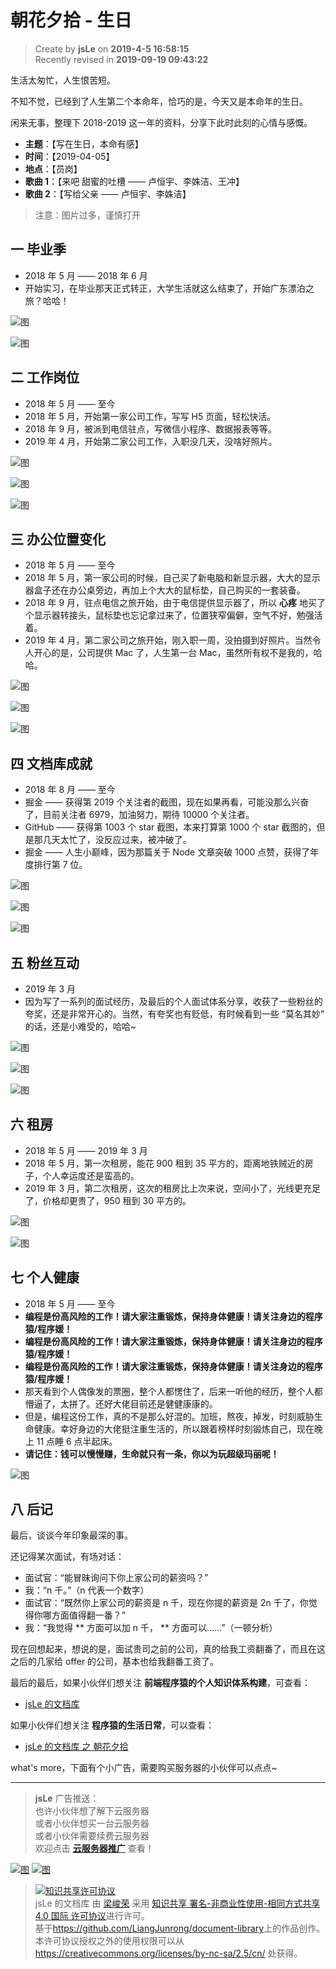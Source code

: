 # 朝花夕拾 - 生日

> Create by **jsLe** on **2019-4-5 16:58:15**  
> Recently revised in **2019-09-19 09:43:22**

生活太匆忙，人生恨苦短。

不知不觉，已经到了人生第二个本命年，恰巧的是，今天又是本命年的生日。

闲来无事，整理下 2018-2019 这一年的资料，分享下此时此刻的心情与感慨。

- **主题**：【写在生日，本命有感】
- **时间**：【2019-04-05】
- **地点**：【员岗】
- **歌曲 1**：【来吧 甜蜜的吐槽 —— 卢恒宇、李姝洁、王冲】
- **歌曲 2**：【写给父亲 —— 卢恒宇、李姝洁】

> 注意：图片过多，谨慎打开

## 一 毕业季

- 2018 年 5 月 —— 2018 年 6 月
- 开始实习，在毕业那天正式转正，大学生活就这么结束了，开始广东漂泊之旅？哈哈！

![图](../../../../public-repertory/img/other-monologue-2019-04-05-1.jpg)

![图](../../../../public-repertory/img/other-monologue-2019-04-05-2.jpg)

## 二 工作岗位

- 2018 年 5 月 —— 至今
- 2018 年 5 月，开始第一家公司工作，写写 H5 页面，轻松快活。
- 2018 年 9 月，被派到电信驻点，写微信小程序、数据报表等等。
- 2019 年 4 月，开始第二家公司工作，入职没几天，没啥好照片。

![图](../../../../public-repertory/img/other-monologue-2019-04-05-3.jpg)

![图](../../../../public-repertory/img/other-monologue-2019-04-05-4.jpg)

![图](../../../../public-repertory/img/other-monologue-2019-04-05-5.jpg)

## 三 办公位置变化

- 2018 年 5 月 —— 至今
- 2018 年 5 月，第一家公司的时候，自己买了新电脑和新显示器，大大的显示器盒子还在办公桌旁边，再加上个大大的鼠标垫，自己购买的一套装备。
- 2018 年 9 月，驻点电信之旅开始，由于电信提供显示器了，所以 **心疼** 地买了个显示器转接头，鼠标垫也忘记拿过来了，位置狭窄偏僻，空气不好，勉强活着。
- 2019 年 4 月，第二家公司之旅开始，刚入职一周，没拍摄到好照片。当然令人开心的是，公司提供 Mac 了，人生第一台 Mac，虽然所有权不是我的，哈哈。

![图](../../../../public-repertory/img/other-monologue-2019-04-05-6.jpg)

![图](../../../../public-repertory/img/other-monologue-2019-04-05-7.jpg)

![图](../../../../public-repertory/img/other-monologue-2019-04-05-8.jpg)

## 四 文档库成就

- 2018 年 8 月 —— 至今
- 掘金 —— 获得第 2019 个关注者的截图，现在如果再看，可能没那么兴奋了，目前关注者 6979，加油努力，期待 10000 个关注者。
- GitHub —— 获得第 1003 个 star 截图，本来打算第 1000 个 star 截图的，但是那几天太忙了，没反应过来，被冲破了。
- 掘金 —— 人生小巅峰，因为那篇关于 Node 文章突破 1000 点赞，获得了年度排行第 7 位。

![图](../../../../public-repertory/img/other-monologue-2019-04-05-9.jpg)

![图](../../../../public-repertory/img/other-monologue-2019-04-05-10.jpg)

![图](../../../../public-repertory/img/other-monologue-2019-04-05-11.jpg)

## 五 粉丝互动

- 2019 年 3 月
- 因为写了一系列的面试经历，及最后的个人面试体系分享，收获了一些粉丝的夸奖，还是非常开心的。当然，有夸奖也有贬低，有时候看到一些 “莫名其妙” 的话，还是小难受的，哈哈~

![图](../../../../public-repertory/img/other-monologue-2019-04-05-12.jpg)

![图](../../../../public-repertory/img/other-monologue-2019-04-05-13.jpg)

![图](../../../../public-repertory/img/other-monologue-2019-04-05-14.jpg)

## 六 租房

- 2018 年 5 月 —— 2019 年 3 月
- 2018 年 5 月，第一次租房，能花 900 租到 35 平方的，距离地铁贼近的房子，个人幸运度还是蛮高的。
- 2019 年 3 月，第二次租房，这次的租房比上次来说，空间小了，光线更充足了，价格却更贵了，950 租到 30 平方的。

![图](../../../../public-repertory/img/other-monologue-2019-04-05-15.jpg)

![图](../../../../public-repertory/img/other-monologue-2019-04-05-16.jpg)

## 七 个人健康

- 2018 年 5 月 —— 至今
- **编程是份高风险的工作！请大家注重锻炼，保持身体健康！请关注身边的程序猿/程序媛！**
- **编程是份高风险的工作！请大家注重锻炼，保持身体健康！请关注身边的程序猿/程序媛！**
- **编程是份高风险的工作！请大家注重锻炼，保持身体健康！请关注身边的程序猿/程序媛！**
- 那天看到个人偶像发的票圈，整个人都愣住了，后来一听他的经历，整个人都懵逼了，太拼了。还好大佬目前还是健健康康的。
- 但是，编程这份工作，真的不是那么好混的。加班，熬夜，掉发，时刻威胁生命健康。幸好身边的大佬挺注重生活的，所以跟着榜样时刻锻炼自己，现在晚上 11 点睡 6 点半起床。
- **请记住：钱可以慢慢赚，生命就只有一条，你以为玩超级玛丽呢！**

![图](../../../../public-repertory/img/other-monologue-2019-04-05-17.jpg)

## 八 后记

最后，谈谈今年印象最深的事。

还记得某次面试，有场对话：

- 面试官：“能冒昧询问下你上家公司的薪资吗？”
- 我：“n 千。”（n 代表一个数字）
- 面试官：“既然你上家公司的薪资是 n 千，现在你提的薪资是 2n 千了，你觉得你哪方面值得翻一番？”
- 我：“我觉得 ** 方面可以加 n 千， ** 方面可以……”（一顿分析）

现在回想起来，想说的是，面试贵司之前的公司，真的给我工资翻番了，而且在这之后的几家给 offer 的公司，基本也给我翻番工资了。

最后的最后，如果小伙伴们想关注 **前端程序猿的个人知识体系构建**，可查看：

- [jsLe 的文档库](https://github.com/LiangJunrong/document-library)

如果小伙伴们想关注 **程序猿的生活日常**，可以查看：

- [jsLe 的文档库 之 朝花夕拾](https://github.com/LiangJunrong/document-library/tree/master/other-library/Monologue/morning-and-evening)

what's more，下面有个小广告，需要购买服务器的小伙伴可以点点~

---

> **jsLe** 广告推送：  
> 也许小伙伴想了解下云服务器  
> 或者小伙伴想买一台云服务器  
> 或者小伙伴需要续费云服务器  
> 欢迎点击 **[云服务器推广](https://github.com/LiangJunrong/document-library/blob/master/other-library/Monologue/%E7%A8%B3%E9%A3%9F%E8%89%B0%E9%9A%BE.md)** 查看！

[![图](../../../../public-repertory/img/z-small-seek-ali-3.jpg)](https://promotion.aliyun.com/ntms/act/qwbk.html?userCode=w7hismrh)
[![图](../../../../public-repertory/img/z-small-seek-tencent-2.jpg)](https://cloud.tencent.com/redirect.php?redirect=1014&cps_key=49f647c99fce1a9f0b4e1eeb1be484c9&from=console)

> <a rel="license" href="http://creativecommons.org/licenses/by-nc-sa/4.0/"><img alt="知识共享许可协议" style="border-width:0" src="https://i.creativecommons.org/l/by-nc-sa/4.0/88x31.png" /></a><br /><span xmlns:dct="http://purl.org/dc/terms/" property="dct:title">jsLe 的文档库</span> 由 <a xmlns:cc="http://creativecommons.org/ns#" href="https://github.com/LiangJunrong/document-library" property="cc:attributionName" rel="cc:attributionURL">梁峻荣</a> 采用 <a rel="license" href="http://creativecommons.org/licenses/by-nc-sa/4.0/">知识共享 署名-非商业性使用-相同方式共享 4.0 国际 许可协议</a>进行许可。<br />基于<a xmlns:dct="http://purl.org/dc/terms/" href="https://github.com/LiangJunrong/document-library" rel="dct:source">https://github.com/LiangJunrong/document-library</a>上的作品创作。<br />本许可协议授权之外的使用权限可以从 <a xmlns:cc="http://creativecommons.org/ns#" href="https://creativecommons.org/licenses/by-nc-sa/2.5/cn/" rel="cc:morePermissions">https://creativecommons.org/licenses/by-nc-sa/2.5/cn/</a> 处获得。
